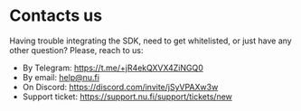 # Contacts us

Having trouble integrating the SDK, need to get whitelisted, or just have any other question? Please, reach to us:

- By Telegram: https://t.me/+jR4ekQXVX4ZiNGQ0
- By email: help@nu.fi
- On Discord: https://discord.com/invite/jSyVPAXw3w
- Support ticket: https://support.nu.fi/support/tickets/new
